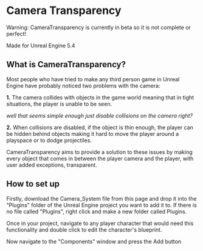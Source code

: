 # Camera Transparency
Warning: CameraTransparency is currently in beta so it is not complete or perfect!

Made for Unreal Engine 5.4

## What is CameraTransparency?
Most people who have tried to make any third person game in Unreal Engine have probably noticed two problems with the camera:

**1.** The camera collides with objects in the game world meaning that in tight situations, the player is unable to be seen.

*well that seems simple enough just disable collisions on the camera right?*

**2.** When collisions are disabled, if the object is thin enough, the player can be hidden behind objects making it hard to move the player around a playspace or to dodge projectiles.

CameraTransparency aims to provide a solution to these issues by making every object that comes in between the player camera and the player, with user added exceptions, transparent.

## How to set up

Firstly, download the Camera_System file from this page and drop it into the "Plugins" folder of the Unreal Engine project you want to add it to. If there is no file called "Plugins", right click and make a new folder called Plugins.

Once in your project, navigate to any player character that would need this functionality and double click to edit the character's blueprint.

Now navigate to the "Components" window and press the Add button
